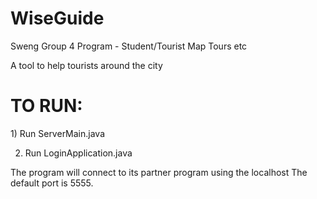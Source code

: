 # WiseGuide
Sweng Group 4 Program - Student/Tourist Map Tours etc

A tool to help tourists around the city

<h1>TO RUN:</h1>
1) Run ServerMain.java

2) Run LoginApplication.java


The program will connect to its partner program using the localhost 
The default port is 5555.


